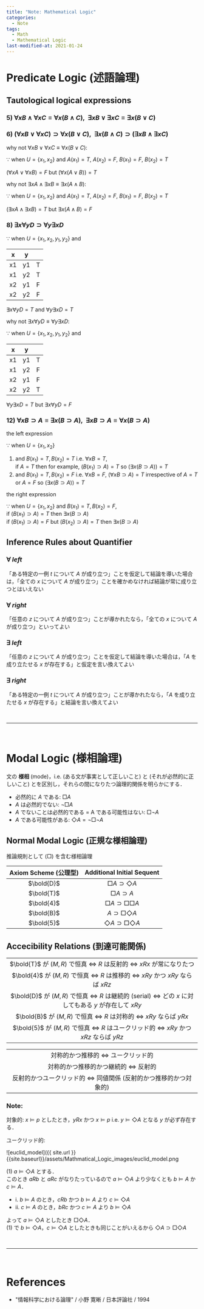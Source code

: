 ```yaml
---
title: "Note: Mathematical Logic"
categories:
  - Note
tags:
  - Math
  - Mathematical Logic
last-modified-at: 2021-01-24
---
```


# Predicate Logic (述語論理)

## Tautological logical expressions

### $5) \ \forall {x} B \land \forall {x} C \equiv \forall {x} (B \land C), \ \ \exists {x} B \lor \exists {x} C \equiv \exists {x} (B \lor C)$

### $6) \ (\forall x B \lor \forall x C) \supset \forall x (B \lor C), \ \ \exists x (B \land C) \supset (\exists x B \land \exists x C)$

why not $\forall x B \lor \forall x C \equiv \forall x (B \lor C)$:

$\because$ when $U = \{ x_1, x_2 \}$ and $A(x_1) = T, \ A(x_2) = F, \ B(x_1) = F, \ B(x_2) = T$

$(\forall x A \lor \forall x B) = F$ but $(\forall x (A \lor B)) = T$  


why not $\exists x A \land \exists x B \equiv \exists x (A \land B)$:  

$\because$ when $U = \{ x_1, x_2 \}$ and $A(x_1) = T, \ A(x_2) = F, \ B(x_1) = F, \ B(x_2) = T$

$(\exists x A \land \exists x B) = T$ but $\exists x (A \land B) = F$


### $8) \ \exists {x} \forall {y} D \supset \forall {y} \exists {x} D$

$\because$ when $U = \{ x_1, x_2, y_1, y_2 \}$ and  

|   x   |   y   |       |
| :---: | :---: | :---: |
|  x1   |  y1   |   T   |
|  x1   |  y2   |   T   |
|  x2   |  y1   |   F   |
|  x2   |  y2   |   F   |

$\exists x \forall y D = T$ and $\forall y \exists x D = T$

why not $\exists x \forall y D \equiv \forall y \exists x D$:  

$\because$ when $U = \{ x_1, x_2, y_1, y_2 \}$ and  

|   x   |   y   |       |
| :---: | :---: | :---: |
|  x1   |  y1   |   T   |
|  x1   |  y2   |   F   |
|  x2   |  y1   |   F   |
|  x2   |  y2   |   T   |

$\forall y \exists x D = T$ but $\exists x \forall y D = F$


### $12) \ \forall x B \supset A \equiv \exists x (B \supset A), \ \ \exists x B \supset A \equiv \forall x (B \supset A)$

the left expression  

$\because$ when $U = \{ x_1, x_2 \}$  
1. and $B(x_1) = T, B(x_2) = T$ i.e. $\forall x B = T$,  
   if $A = T$ then for example,  $(B(x_1) \supset A) = T$ so $(\exists x (B \supset A)) = T$
2. and $B(x_1) = T, B(x_2) = F$ i.e. $\forall x B = F$, 
   $(\forall x B \supset A) = T$ irrespective of $A = T$ or $A = F$ so $(\exists x (B \supset A)) = T$

the right expression

$\because$ when $U = \{ x_1, x_2 \}$ and $B(x_1) = T, B(x_2) = F$,  
if $(B(x_1) \supset A) = T$ then $\exists x (B \supset A)$  
if $(B(x_1) \supset A) = F$ but $(B(x_2) \supset A) = T$ then $\exists x (B \supset A)$

## Inference Rules about Quantifier

### $\forall \ left$

「ある特定の一例 $t$ について $A$ が成り立つ」ことを仮定して結論を導いた場合は，「全ての $x$ について $A$ が成り立つ」ことを確かめなければ結論が常に成り立つとはいえない

### $\forall \ right$

「任意の $z$ について $A$ が成り立つ」ことが導かれたなら，「全ての $x$ について $A$ が成り立つ」といってよい

### $\exists \ left$

「任意の $z$ について $A$ が成り立つ」ことを仮定して結論を導いた場合は，「$A$ を成り立たせる $x$ が存在する」と仮定を言い換えてよい


### $\exists \ right$

「ある特定の一例 $t$ について $A$ が成り立つ」ことが導かれたなら，「$A$ を成り立たせる $x$ が存在する」と結論を言い換えてよい


<br>

<hr>

<br>

# Modal Logic (様相論理)

文の **様相** (mode)，i.e. (ある文が事実として正しいこと) と (それが必然的に正しいこと) とを区別し，それらの間になりたつ論理的関係を明らかにする．  

- 必然的に $A$ である: $\Box A$
- $A$ は必然的でない: $\neg \Box A$
- $A$ でないことは必然的である = A である可能性はない: $\Box \neg A$
- $A$ である可能性がある: $\Diamond A = \neg \Box \neg A$

## Normal Modal Logic (正規な様相論理)

推論規則として ($\Box$) を含む様相論理

| Axiom Scheme (公理型) |      Additional Initial Sequent      |
| :-------------------: | :----------------------------------: |
|      $\bold{D}$       |     $\Box A \supset \Diamond A$      |
|      $\bold{T}$       |          $\Box A \supset A$          |
|      $\bold{4}$       |     $\Box A \supset \Box \Box A$     |
|      $\bold{B}$       |     $A \supset \Box \Diamond A$      |
|      $\bold{5}$       | $\Diamond A \supset \Box \Diamond A$ |


## Accecibility Relations (到達可能関係)

|                                                                                                                                              |
| :------------------------------------------------------------------------------------------------------------------------------------------: |
|                 $\bold{T}$ が $(M, R)$ で恒真 $\Longleftrightarrow$ $R$ は反射的 $\Longleftrightarrow$ $xRx$ が常になりたつ                  |
|             $\bold{4}$ が $(M, R)$ で恒真 $\Longleftrightarrow$ $R$ は推移的 $\Longleftrightarrow$ $xRy$ かつ $xRy$ ならば $xRz$             |
| $\bold{D}$ が $(M, R)$ で恒真 $\Longleftrightarrow$ $R$ は継続的 (serial) $\Longleftrightarrow$ どの $x$ に対してもある $y$ が存在して $xRy$ |
|                  $\bold{B}$ が $(M, R)$ で恒真 $\Longleftrightarrow$ $R$ は対称的 $\Longleftrightarrow$ $xRy$ ならば $yRx$                   |
|         $\bold{5}$ が $(M, R)$ で恒真 $\Longleftrightarrow$ $R$ はユークリッド的 $\Longleftrightarrow$ $xRy$ かつ $xRz$ ならば $yRz$         |

|                                                                                      |
| :----------------------------------------------------------------------------------: |
|                対称的かつ推移的 $\Longleftrightarrow$ ユークリッド的                 |
|               対称的かつ推移的かつ継続的 $\Longleftrightarrow$ 反射的                |
| 反射的かつユークリッド的 $\Longleftrightarrow$ 同値関係 (反射的かつ推移的かつ対象的) |

### Note:

対象的: $x \models p$ としたとき，$yRx$ かつ $x \models p$ i.e. $y \models \Diamond A$ となる $y$ が必ず存在する．  

ユークリッド的: 

![euclid_model]({{ site.url }}{{site.baseurl}}/assets/Mathmatical_Logic_images/euclid_model.png  

(1) $a \models \Diamond A$ とする．  
このとき $aRb$ と $aRc$ がなりたっているので $a \models \Diamond A$ より少なくとも $b \models A$ か $c \models A$．  

- i. $b \models A$ のとき，$cRb$ かつ $b \models A$ より $c \models \Diamond A$  
- ii. $c \models A$ のとき，$bRc$ かつ $c \models A$ より $b \models \Diamond A$  

よって $a \models \Diamond A$ としたとき $\Box \Diamond A$．  
(1) で $b \models \Diamond A$，$c \models \Diamond A$ としたときも同じことがいえるから $\Diamond A \supset \Box \Diamond A$   



<br>
<hr>
<br>

# References

- "情報科学における論理" / 小野 寛晰 / 日本評論社 / 1994
